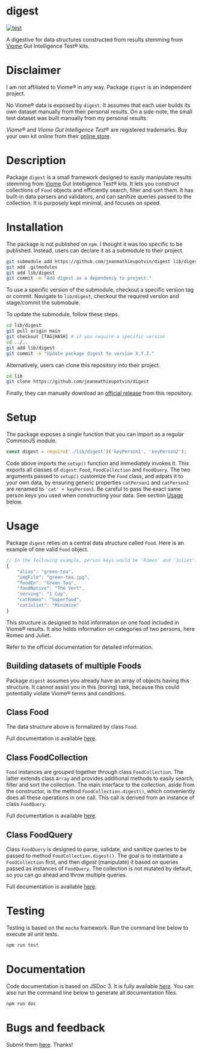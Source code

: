 # digest

<!-- Badges: start -->
[![test](https://github.com/jeanmathieupotvin/digest/actions/workflows/npm-test.yml/badge.svg?branch=main)](https://github.com/jeanmathieupotvin/digest/actions/workflows/npm-test.yml)
<!-- Badges: end -->


A digestive for data structures constructed from results stemming from
[Viome](https://www.viome.com/) Gut Intelligence Test® kits.

# Disclaimer

I am not affiliated to Viome® in any way. Package `digest` is an independent
project. 

No Viome® data is exposed by `digest`. It assumes that each user builds its own
dataset manually from their personal results. On a side-note, the small test
dataset was built manually from my personal results.

*Viome*® and *Viome Gut Intelligence Test*® are registered trademarks. Buy your
own kit online from their [online store](https://www.viome.com/products/gut-intelligence).

# Description

Package `digest` is a small framework designed to easily manipulate results
stemming from [Viome](https://www.viome.com/) Gut Intelligence Test® kits. It lets
you construct collections of `Food` objects and efficiently search, filter and
sort them. It has built-in data parsers and validators, and can sanitize
queries passed to the collection. It is purposely kept minimal, and focuses on
speed.

# Installation

The package is not published on `npm`. I thought it was too specific to be
published. Instead, users can declare it as a submodule to their project.

```bash
git submodule add https://github.com/jeanmathieupotvin/digest lib/digest
git add .gitmodules
git add lib/digest
git commit -m "Add digest as a dependency to project."
```

To use a specific version of the submodule, checkout a specific
version tag or commit. Navigate to `lib/digest`, checkout the
required version and stage/commit the submobule.

To update the submodule, follow these steps.

```bash
cd lib/digest
git pull origin main
git checkout [TAG|HASH] # if you require a specific version
cd ../..
git add lib/digest
git commit -m "Update package digest to version X.Y.Z."
```

Alternatively, users can clone this repository into their project.

```bash
cd lib
git clone https://github.com/jeanmathieupotvin/digest
```

Finally, they can manually download an
[official release](https://github.com/jeanmathieupotvin/digest/releases) from
this repository.

# Setup

The package exposes a single function that you can import as a regular
CommonJS module.

```js
const digest = require('./lib/digest')('keyPerson1', 'keyPerson2');
```

Code above imports the `setup()` function and immediately invokes it. This
exports all classes of `digest`: `Food`, `FoodCollection` and
`FoodQuery`. The two arguments passed to `setup()` customize the `Food`
class, and adpats it to your own data, by ensuring generic properties
`catPerson1` and `catPerson2` are renamed to `'cat' + keyPerson1`. Be careful
to pass the exact same person keys you used when constructing your data. See
section [Usage](#Usage) below.

# Usage

Package `digest` relies on a central data structure called `Food`. Here
is an example of one valid `Food` object.

```js
// In the following example, person keys would be 'Romeo' and 'Juliet'.
{
    "alias": "green-tea",
    "imgFile": "green-tea.jpg",
    "foodEn": "Green Tea",
    "foodNative": "Thé Vert",
    "serving": "1 Cup",
    "catRomeo": "Superfood",
    "catJuliet": "Minimize"
}
```

This structure is designed to hold information on one food included in Viome® 
results. It also holds information on categories of two persons, here Romeo
and Juliet.

Refer to the official documentation for detailed information.

## Building datasets of multiple Foods

Package `digest` assumes you already have an array of objects having this
structure. It cannot assist you in this (boring) task, because this could
potentially violate Viome® terms and conditions.

## Class Food 

The data structure above is formalized by class `Food`.

Full documentation is available [here](https://docs.potvin.xyz/digest/v1.1/Food.html).

## Class FoodCollection

`Food` instances are grouped together through class `FoodCollection`. The latter 
extends class `Array` and provides additional methods to easily search, filter and
sort the collection. The main interface to the collection, aside from the constructor,
is the method `FoodCollection.digest()`, which conveniently does all these
operations in one call. This call is derived from an instance of class
`FoodQuery`.

Full documentation is available [here](https://docs.potvin.xyz/digest/v1.1/FoodCollection.html).

## Class FoodQuery

Class `FoodQuery` is designed to parse, validate, and sanitize queries to be
passed to method `FoodCollection.digest()`. The goal is to instantiate a
`FoodCollection` first, and then *digest* (manipulate) it based on queries
passed as instances of `FoodQuery`. The collection is not mutated by default,
so you can go ahead and throw multiple queries.

Full documentation is available [here](https://docs.potvin.xyz/digest/v1.1/FoodQuery.html).

# Testing

Testing is based on the `mocha` framework. Run the command line below to
execute all unit tests.

```bash
npm run test
```

# Documentation

Code documentation is based on JSDoc 3. It is fully available
[here](https://docs.potvin.xyz/digest/v1.1). You can also run the command line
below to generate all documentation files.

```bash
npm run doc
```

# Bugs and feedback

Submit them [here](https://github.com/jeanmathieupotvin/digest/issues). Thanks!
